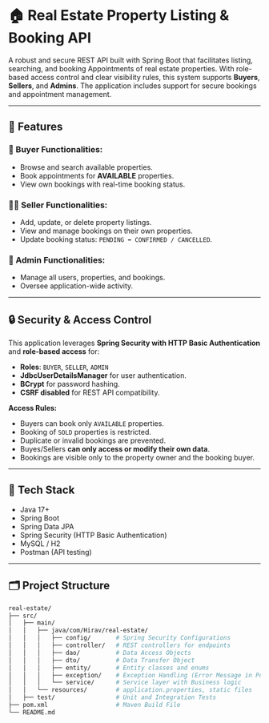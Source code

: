 # 🏠 Real Estate Property Listing & Booking API

A robust and secure REST API built with Spring Boot that facilitates listing, searching, and booking Appointments of real estate properties. With role-based access control and clear visibility rules, this system supports **Buyers**, **Sellers**, and **Admins**. The application includes support for secure bookings and appointment management.

---

## 📌 Features

### 👤 Buyer Functionalities:
- Browse and search available properties.
- Book appointments for **AVAILABLE** properties.
- View own bookings with real-time booking status.

### 🧑‍💼 Seller Functionalities:
- Add, update, or delete property listings.
- View and manage bookings on their own properties.
- Update booking status: `PENDING ➡️ CONFIRMED / CANCELLED`.

### 🔐 Admin Functionalities:
- Manage all users, properties, and bookings.
- Oversee application-wide activity.

---

## 🔒 Security & Access Control

This application leverages **Spring Security with HTTP Basic Authentication** and **role-based access** for:

- **Roles**: `BUYER`, `SELLER`, `ADMIN`
- **JdbcUserDetailsManager** for user authentication.
- **BCrypt** for password hashing.
- **CSRF disabled** for REST API compatibility.

**Access Rules:**
- Buyers can book only `AVAILABLE` properties.
- Booking of `SOLD` properties is restricted.
- Duplicate or invalid bookings are prevented.
- Buyes/Sellers **can only access or modify their own data**.
- Bookings are visible only to the property owner and the booking buyer.

---

## 🧰 Tech Stack

- Java 17+
- Spring Boot
- Spring Data JPA
- Spring Security (HTTP Basic Authentication)
- MySQL / H2
- Postman (API testing)

---

## 🗂 Project Structure

```bash
real-estate/
├── src/
│   ├── main/
│   │   ├── java/com/Hirav/real-estate/
│   │   │   ├── config/       # Spring Security Configurations
│   │   │   ├── controller/   # REST controllers for endpoints
│   │   │   ├── dao/          # Data Access Objects
│   │   │   ├── dto/          # Data Transfer Object
│   │   │   ├── entity/       # Entity classes and enums
│   │   │   ├── exception/    # Exception Handling (Error Message in Postman)
│   │   │   └── service/      # Service layer with Business logic
│   │   └── resources/        # application.properties, static files
│   ├── test/                 # Unit and Integration Tests
├── pom.xml                   # Maven Build File
└── README.md
